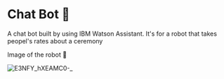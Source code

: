 # Chat Bot 🤖

A chat bot built by using IBM Watson Assistant. It's for a robot that takes peopel's rates about a ceremony

Image of the robot 🌟

![E3NFY_hXEAMC0-_](https://user-images.githubusercontent.com/53432438/124223127-c7508c00-db0b-11eb-942f-0a43d4b9480e.jpeg)
